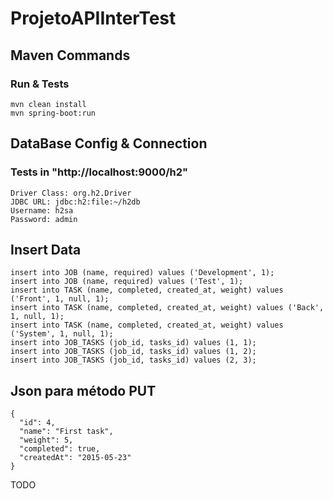 # ProjetoAPIInterTest

## Maven Commands
### Run & Tests

```
mvn clean install
mvn spring-boot:run
```

## DataBase Config & Connection
### Tests in "http://localhost:9000/h2"
```
Driver Class: org.h2.Driver
JDBC URL: jdbc:h2:file:~/h2db
Username: h2sa
Password: admin
```


## Insert Data
```
insert into JOB (name, required) values ('Development', 1);
insert into JOB (name, required) values ('Test', 1);
insert into TASK (name, completed, created_at, weight) values ('Front', 1, null, 1);
insert into TASK (name, completed, created_at, weight) values ('Back', 1, null, 1);
insert into TASK (name, completed, created_at, weight) values ('System', 1, null, 1);
insert into JOB_TASKS (job_id, tasks_id) values (1, 1);
insert into JOB_TASKS (job_id, tasks_id) values (1, 2);
insert into JOB_TASKS (job_id, tasks_id) values (2, 3);
```

## Json para método PUT
```
{
  "id": 4,
  "name": "First task",
  "weight": 5,
  "completed": true,
  "createdAt": "2015-05-23"
}
```

TODO
